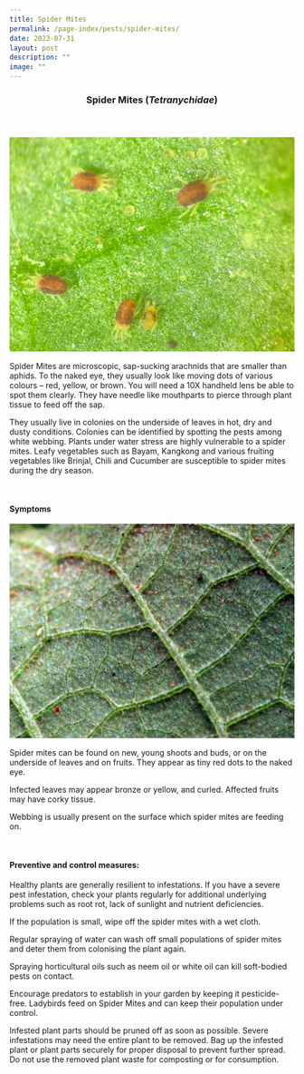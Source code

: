 ```yaml
---
title: Spider Mites
permalink: /page-index/pests/spider-mites/
date: 2023-07-31
layout: post
description: ""
image: ""
---
```

<header>
	<h3>Spider Mites (<em>Tetranychidae</em>)</h3>
</header>

<section>
	<img title="Spider mites as seen under a microscope. Photo by Plant Science and Health, NParks." src="/images/Biodiversity/spidermites%20(1)_plantscienceandhealth_nparks.jpg">
	<p>Spider Mites are microscopic, sap-sucking arachnids that are smaller than aphids. To the naked eye, they usually look like moving dots of various colours – red, yellow, or brown. You will need a 10X handheld lens be able to spot them clearly. They have needle like mouthparts to pierce through plant tissue to feed off the sap.</p>
	<p>They usually live in colonies on the underside of leaves in hot, dry and dusty conditions. Colonies can be identified by spotting the pests among white webbing.  Plants under water stress are highly vulnerable to a spider mites. Leafy vegetables such as Bayam, Kangkong and various fruiting vegetables like Brinjal, Chili and Cucumber are susceptible to spider mites during the dry season.</p>
	<br>
</section>

<section>
	<h4>Symptoms</h4>
	<img title="Spider mites on a leaf. Photo by Victoria Lim." src="/images/Biodiversity/spider%20mites%20-%20solanum%20melongena%202victorialim.jpg">
		<p>Spider mites can be found on new, young shoots and buds, or on the underside of leaves and on fruits. They appear as tiny red dots to the naked eye.</p>
		<p>Infected leaves may appear bronze or yellow, and curled. Affected fruits may have corky tissue.</p>
	<p>Webbing is usually present on the surface which spider mites are feeding on.</p>
	<br>
</section>

<section>
	<h4>Preventive and control measures:</h4>
		<p>Healthy plants are generally resilient to infestations. If you have a severe pest infestation, check your plants regularly for additional underlying problems such as root rot, lack of sunlight and nutrient deficiencies.</p>
		<p>If the population is small, wipe off the spider mites with a wet cloth.</p>
		<p>Regular spraying of water can wash off small populations of spider mites and deter them from colonising the plant again.</p>
		<p>Spraying horticultural oils such as neem oil or white oil can kill soft-bodied pests on contact.</p>
		<p>Encourage predators to establish in your garden by keeping it pesticide-free. Ladybirds feed on Spider Mites and can keep their population under control.</p>
		<p>Infested plant parts should be pruned off as soon as possible. Severe infestations may need the entire plant to be removed. Bag up the infested plant or plant parts securely for proper disposal to prevent further spread. Do not use the removed plant waste for composting or for consumption.</p>
	<br>
</section>